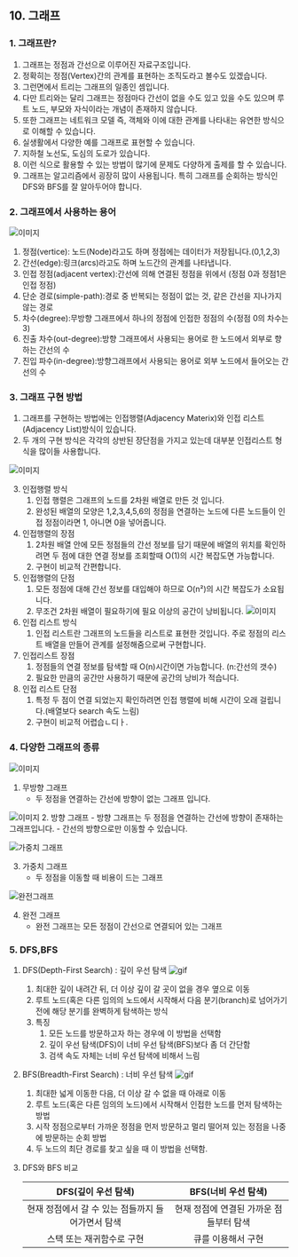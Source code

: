 ## 10. 그래프
### 1. 그래프란?
1. 그래프는 정점과 간선으로 이루어진 자료구조입니다.
2. 정확히는 정점(Vertex)간의 관계를 표현하는 조직도라고 볼수도 있겠습니다.
3. 그런면에서 트리는 그래프의 일종인 셈입니다.
4. 다만 트리와는 달리 그래프는 정점마다 간선이 없을 수도 있고 있을 수도 있으며 루트 노드, 부모와 자식이라는 개념이 존재하지 않습니다.
5. 또한 그래프는 네트워크 모델 즉, 객체와 이에 대한 관계를 나타내는 유연한 방식으로 이해할 수 있습니다.
6. 실생활에서 다양한 예를 그래프로 표현할 수 있습니다.
7. 지하철 노선도, 도심의 도로가 있습니다.
8. 이런 식으로 활용할 수 있는 방법이 많기에 문제도 다양하게 출제를 할 수 있습니다.
9. 그래프는 알고리즘에서 굉장히 많이 사용됩니다. 특히 그래프를 순회하는 방식인 DFS와 BFS를 잘 알아두어야 합니다.

### 2. 그래프에서 사용하는 용어
 ![이미지](https://img1.daumcdn.net/thumb/R1280x0/?scode=mtistory2&fname=https%3A%2F%2Fblog.kakaocdn.net%2Fdn%2FcjbjPd%2FbtqKgF6OzSD%2FU0a7BKCpfJlhx1iJzwsEy1%2Fimg.png)

 1. 정점(vertice): 노드(Node)라고도 하며 정점에는 데이터가 저장됩니다.(0,1,2,3)
 2. 간선(edge):링크(arcs)라고도 하며 노드간의 관계를 나타냅니다.
 3. 인접 정점(adjacent vertex):간선에 의해 연결된 정점을 위에서 (정점 0과 정점1은 인접 정점)
 4. 단순 경로(simple-path):경로 중 반복되는 정점이 없는 것, 같은 간선을 지나가지 않는 경로
 5. 차수(degree):무방향 그래프에서 하나의 정점에 인접한 정점의 수(정점 0의 차수는 3)
 6. 진출 차수(out-degree):방향 그래프에서 사용되는 용어로 한 노드에서 외부로 향하는 간선의 수
 7. 진입 파수(in-degree):방향그래프에서 사용되는 용어로 외부 노드에서 들어오는 간선의 수

 ### 3. 그래프 구현 방법
 1. 그래프를 구현하는 방법에는 인접행렬(Adjacency Materix)와 인접 리스트(Adjacency List)방식이 있습니다.
 2. 두 개의 구현 방식은 각각의 상반된 장단점을 가지고 있는데 대부분 인접리스트 형식을 많이들 사용합니다.
 
 ![이미지](https://img1.daumcdn.net/thumb/R1280x0/?scode=mtistory2&fname=https%3A%2F%2Fblog.kakaocdn.net%2Fdn%2F7RFhy%2FbtqKkOhoYiE%2FSE3IQP2q0g3xd34EQZkjM1%2Fimg.png)
 
 3. 인접행렬 방식
    1. 인접 행렬은 그래프의 노드를 2차원 배열로 만든 것 입니다.
    2. 완성된 배열의 모양은 1,2,3,4,5,6의 정점을 연결하는 노드에 다른 노드들이 인접 정점이라면 1, 아니면 0을 넣어줍니다.
4. 인접행렬의 장점
    1. 2차원 배열 안에 모든 정점들의 간선 정보를 담기 때문에 배열의 위치를 확인하려면 두 점에 대한 연결 정보를 조회할때 O(1)의 시간 복잡도면 가능합니다.
    2. 구현이 비교적 간편합니다.
5. 인접행렬의 단점
    1. 모든 정점에 대해 간선 정보를 대입해야 하므로 O(n²)의 시간 복잡도가 소요됩니다.
    2. 무조건 2차원 배열이 필요하기에 필요 이상의 공간이 낭비됩니다.
    ![이미지](https://img1.daumcdn.net/thumb/R1280x0/?scode=mtistory2&fname=https%3A%2F%2Fblog.kakaocdn.net%2Fdn%2FNlh1G%2FbtqKicb2Wub%2FsHWVSS6bn2FZdijEJVR2r1%2Fimg.png)
6. 인접 리스트 방식
    1. 인접 리스트란 그래프의 노드들을 리스트로 표현한 것입니다. 주로 정점의 리스트 배열을 만들어 관계를 설정해줌으로써 구현합니다.
7. 인접리스트 장점
    1. 정점들의 연결 정보를 탐색할 때 O(n)시간이면 가능합니다. (n:간선의 갯수)
    2. 필요한 만큼의 공간만 사용하기 때문에 공간의 낭비가 적습니다.
8. 인접 리스트 단점
    1. 특정 두 점이 연결 되었는지 확인하려면 인접 행렬에 비해 시간이 오래 걸립니다.(배열보다 search 속도 느림)
    2. 구현이 비교적 어렵습ㄴ디ㅏ.

### 4. 다양한 그래프의 종류
![이미지](https://img1.daumcdn.net/thumb/R1280x0/?scode=mtistory2&fname=https%3A%2F%2Fblog.kakaocdn.net%2Fdn%2F0ZsjG%2FbtqKjcbPzFp%2FEmai2Mc2IWMIAENKHr4Is1%2Fimg.png)
1. 무방향 그래프
    - 두 정점을 연결하는 간선에 방향이 없는 그래프 입니다.

![이미지](https://img1.daumcdn.net/thumb/R1280x0/?scode=mtistory2&fname=https%3A%2F%2Fblog.kakaocdn.net%2Fdn%2Fbvvxel%2FbtqKkPUXTtY%2FpsdErjeixg2KkpZWHc9NqK%2Fimg.png)
2. 방향 그래프
    - 방향 그래프는 두 정점을 연결하는 간선에 방향이 존재하는 그래프입니다.
    - 간선의 방향으로만 이동할 수 있습니다.

![가중치 그래프](https://img1.daumcdn.net/thumb/R1280x0/?scode=mtistory2&fname=https%3A%2F%2Fblog.kakaocdn.net%2Fdn%2FBVFRy%2FbtqKopgFBy3%2FSlXKIsNr2avTAKIyLnwuvk%2Fimg.png)

3. 가중치 그래프
    - 두 정점을 이동할 때 비용이 드는 그래프

![완전그래프](https://img1.daumcdn.net/thumb/R1280x0/?scode=mtistory2&fname=https%3A%2F%2Fblog.kakaocdn.net%2Fdn%2FmPtuW%2FbtqKqyqTexj%2FUDBayShMmL3p8LGDl25uR1%2Fimg.png)

4. 완전 그래프
    - 완전 그래프는 모든 정점이 간선으로 연결되어 있는 그래프

### 5. DFS,BFS
1. DFS(Depth-First Search) : 깊이 우선 탐색
    ![gif](https://k.kakaocdn.net/dn/xC9Vq/btqB8n5A25K/GyOf4iwqu8euOyhwtFuyj1/img.gif)
    1. 최대한 깊이 내려간 뒤, 더 이상 깊이 갈 곳이 없을 경우 옆으로 이동
    2. 루트 노드(혹은 다른 임의의 노드에서 시작해서 다음 분기(branch)로 넘어가기 전에 해당 분기를 완벽하게 탐색하는 방식
    3. 특징
        1. 모든 노드를 방문하고자 하는 경우에 이 방법을 선택함
        2. 깊이 우선 탐색(DFS)이 너비 우선 탐색(BFS)보다 좀 더 간단함
        3. 검색 속도 자체는 너비 우선 탐색에 비해서 느림

2. BFS(Breadth-First Search) : 너비 우선 탐색
    ![gif](https://k.kakaocdn.net/dn/c305k7/btqB5E2hI4r/ea7vFo08tkDYo4c8wkfVok/img.gif)
    1. 최대한 넓게 이동한 다음, 더 이상 갈 수 없을 때 아래로 이동
    2. 루트 노드(혹은 다른 임의의 노드)에서 시작해서 인접한 노드를 먼저 탐색하는 방법
    3. 시작 정점으로부터 가까운 정점을 먼저 방문하고 멀리 떨어져 있는 정점을 나중에 방문하는 순회 방법
    4. 두 노드의 최단 경로를 찾고 싶을 때 이 방법을 선택함.

3. DFS와 BFS 비교

    |DFS(깊이 우선 탐색)|BFS(너비 우선 탐색)|
    |:-:|:-:|
    |현재 정점에서 갈 수 있는 점들까지 들어가면서 탐색|현재 정점에 연결된 가까운 점들부터 탐색|
    |스택 또는 재귀함수로 구현|큐를 이용해서 구현| 